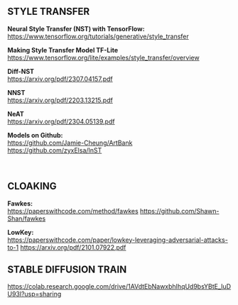 ## STYLE TRANSFER

**Neural Style Transfer (NST) with TensorFlow:**<br>
https://www.tensorflow.org/tutorials/generative/style_transfer

**Making Style Transfer Model TF-Lite** <br>
https://www.tensorflow.org/lite/examples/style_transfer/overview

**Diff-NST** <br>
https://arxiv.org/pdf/2307.04157.pdf

**NNST** <br>
https://arxiv.org/pdf/2203.13215.pdf

**NeAT** <br>
https://arxiv.org/pdf/2304.05139.pdf

**Models on Github:** <br>
https://github.com/Jamie-Cheung/ArtBank <br>
https://github.com/zyxElsa/InST

<br>
  

## CLOAKING
**Fawkes:** <br>
https://paperswithcode.com/method/fawkes
https://github.com/Shawn-Shan/fawkes

**LowKey:** <br>
https://paperswithcode.com/paper/lowkey-leveraging-adversarial-attacks-to-1 
https://arxiv.org/pdf/2101.07922.pdf



## STABLE DIFFUSION TRAIN
https://colab.research.google.com/drive/1AVdtEbNawxbhIhqUd9bsYBtE_IuDU93l?usp=sharing
